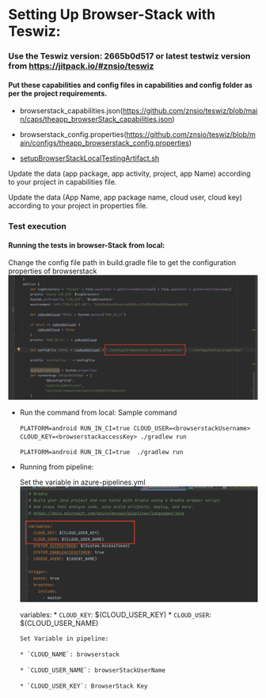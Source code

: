 # Setting Up Browser-Stack with Teswiz:

### Use the Teswiz version: 2665b0d517 or latest testwiz version from https://jitpack.io/#znsio/teswiz

#### Put these capabilities and config files in capabilities and config folder as per the project requirements.

* browserstack_capabilities.json(https://github.com/znsio/teswiz/blob/main/caps/theapp_browserStack_capabilities.json) 

* browserstack_config.properties(https://github.com/znsio/teswiz/blob/main/configs/theapp_browserstack_config.properties)

* [setupBrowserStackLocalTestingArtifact.sh](setupBrowserStackLocalTestingArtifact.sh)

Update the data (app package, app activity, project, app Name) according to your project in capabilities file.

Update the data (App Name, app package name, cloud user, cloud key) according to your project in properties file.

### Test execution

####  Running the tests in browser-Stack from local:

Change the config file path in build.gradle file to get the configuration properties of browserstack
![BuildGradleFileChanges.png](BuildGradleFileChanges.png)

* Run the command from local:
Sample command

    ```PLATFORM=android RUN_IN_CI=true CLOUD_USER=<browserstackUsername> CLOUD_KEY=<browserstackaccessKey> ./gradlew run```  

    ```PLATFORM=android RUN_IN_CI=true  ./gradlew run```

* Running from pipeline:

    Set the variable in azure-pipelines.yml
  ![azurePipelineChanges.png](azurePipelineChanges.png)

    variables:
      * `CLOUD_KEY`: $(CLOUD_USER_KEY)
      * `CLOUD_USER`: $(CLOUD_USER_NAME)

      Set Variable in pipeline:

      * `CLOUD_NAME`: browserstack

      * `CLOUD_USER_NAME`: browserStackUserName

      * `CLOUD_USER_KEY`: BrowserStack Key 